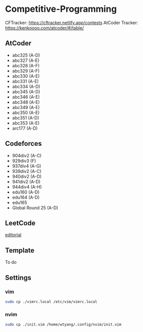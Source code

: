 # Competitive-Programming


CFTracker: https://cftracker.netlify.app/contests
AtCoder Tracker: https://kenkoooo.com/atcoder/#/table/

## AtCoder

* abc325 (A-D)
* abc327 (A-E)
* abc328 (A-F)
* abc329 (A-F)
* abc330 (A-E)
* abc331 (A-E)
* abc334 (A-D)
* abc345 (A-D)
* abc346 (A-E)
* abc348 (A-E) 
* abc349 (A-E)
* abc350 (A-E)
* abc351 (A-D)
* abc353 (A-E)
* arc177 (A-D)

## Codeforces

* 904div2 (A-C)
* 929div3 (F)
* 937div4 (A-G)
* 939div2 (A-C)
* 940div2 (A-D)
* 941div2 (A-D)
* 944div4 (A-H)
* edu160 (A-D)
* edu164 (A-D)
* edu165
* Global Round 25 (A-D)

## LeetCode

[editorial](LeetCode/editorial.md)

## Template

To do

## Settings

### vim

```bash
sudo cp ./vimrc.local /etc/vim/vimrc.local
```

### nvim

```bash
sudo cp ./init.vim /home/wtyang/.config/nvim/init.vim
```
